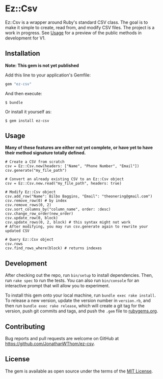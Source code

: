 # Ez::Csv

Ez::Csv is a wrapper around Ruby's standard CSV class. The goal is to make it simple
to create, read from, and modify CSV files. The project is a work in progress. See
[Usage](#usage) for a preview of the public methods in development for V1.

## Installation

**Note: This gem is not yet published**

Add this line to your application's Gemfile:

```ruby
gem "ez-csv"
```

And then execute:

    $ bundle

Or install it yourself as:

    $ gem install ez-csv

## Usage

**Many of these features are either not yet complete, or have yet to have their
method signature totally defined.**

```
# Create a CSV from scratch
csv = Ez::Csv.new(headers: ["Name", "Phone Number", "Email"])
csv.generate("my_file_path")

# Convert an already existing CSV to an Ez::Csv object
csv = Ez::Csv.new.read("my_file_path", headers: true)

# Modify Ez::Csv object
csv.add_row("Name": Bilbo Baggins, "Email": "theonering@gmail.com")
csv.remove_row(0) # by index
csv.remove_rows(0, 2)
csv.sort_columns_by("column_name", order: :desc)
csv.change_row_order(new_order)
csv.update_row(0, block)
csv.update_rows(0, 2, block) # this syntax might not work
# After modifying, you may run csv.generate again to rewrite your updated CSV

# Query Ez::Csv object
csv.rows
csv.find_rows_where(block) # returns indexes

```

## Development

After checking out the repo, run `bin/setup` to install dependencies. Then, run `rake spec` to run the tests. You can also run `bin/console` for an interactive prompt that will allow you to experiment.

To install this gem onto your local machine, run `bundle exec rake install`. To release a new version, update the version number in `version.rb`, and then run `bundle exec rake release`, which will create a git tag for the version, push git commits and tags, and push the `.gem` file to [rubygems.org](https://rubygems.org).

## Contributing

Bug reports and pull requests are welcome on GitHub at https://github.com/JonathanWThom/ez-csv.

## License

The gem is available as open source under the terms of the [MIT License](https://opensource.org/licenses/MIT).
